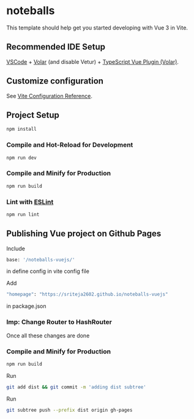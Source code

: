 # noteballs

This template should help get you started developing with Vue 3 in Vite.

## Recommended IDE Setup

[VSCode](https://code.visualstudio.com/) + [Volar](https://marketplace.visualstudio.com/items?itemName=Vue.volar) (and disable Vetur) + [TypeScript Vue Plugin (Volar)](https://marketplace.visualstudio.com/items?itemName=Vue.vscode-typescript-vue-plugin).

## Customize configuration

See [Vite Configuration Reference](https://vitejs.dev/config/).

## Project Setup

```sh
npm install
```

### Compile and Hot-Reload for Development

```sh
npm run dev
```

### Compile and Minify for Production

```sh
npm run build
```

### Lint with [ESLint](https://eslint.org/)

```sh
npm run lint
```

## Publishing Vue project on Github Pages

Include 

```sh
base: '/noteballs-vuejs/' 
```
in define config in vite config file


Add 
```sh
"homepage": "https://sriteja2602.github.io/noteballs-vuejs"
```
in package.json

### Imp: Change Router to HashRouter

Once all these changes are done

### Compile and Minify for Production

```sh
npm run build
```

Run 
```sh
git add dist && git commit -m 'adding dist subtree'
```

Run 
```sh
git subtree push --prefix dist origin gh-pages
```
